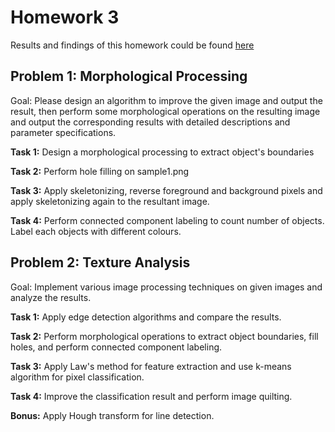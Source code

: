 # Homework 3
Results and findings of this homework could be found [here](https://github.com/herjanice/digital-image-processing-course/blob/main/hw3/HW_3_Report.pdf)

## Problem 1: Morphological Processing
Goal: Please design an algorithm to improve the given image and output the result, then perform some morphological operations on the resulting image and output the corresponding results with detailed descriptions and parameter specifications.

**Task 1:** Design a morphological processing to extract object's boundaries

**Task 2:** Perform hole filling on sample1.png

**Task 3:** Apply skeletonizing, reverse foreground and background pixels and apply skeletonizing again to the resultant image.

**Task 4:** Perform connected component labeling to count number of objects. Label each objects with different colours.

## Problem 2: Texture Analysis
Goal: Implement various image processing techniques on given images and analyze the results.

**Task 1:** Apply edge detection algorithms and compare the results.

**Task 2:** Perform morphological operations to extract object boundaries, fill holes, and perform connected component labeling.

**Task 3:** Apply Law's method for feature extraction and use k-means algorithm for pixel classification.

**Task 4:** Improve the classification result and perform image quilting.

**Bonus:** Apply Hough transform for line detection.
